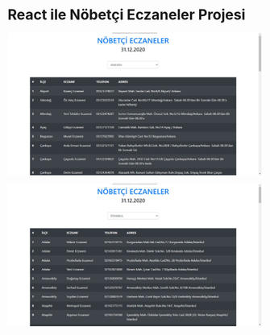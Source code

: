 # React ile Nöbetçi Eczaneler Projesi

![alt text](https://raw.githubusercontent.com/kaplanmustafa/Pharmacy/master/1.jpg)

![alt text](https://raw.githubusercontent.com/kaplanmustafa/Pharmacy/master/2.jpg)
